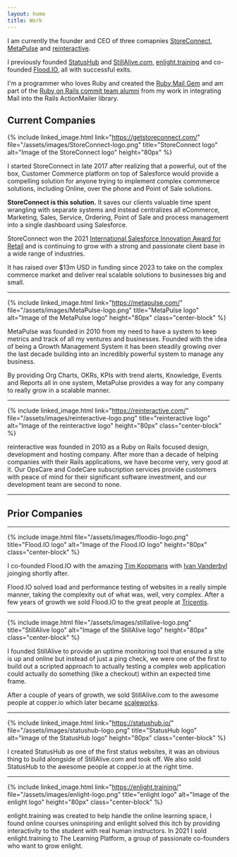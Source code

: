 ```yaml
---
layout: home
title: Work
---
```


I am currently the founder and CEO of three comapnies [StoreConnect](https://getstoreconnect.com/), [MetaPulse](https://metapulse.com/) and [reinteractive](https://reinteractive.com/).

I previously founded [StatusHub](https://statushub.io) and [StillAlive.com](https://stillalive.com), [enlight.training](https://enlight.training) and co-founded [Flood.IO](https://flood.io), all with successful exits.

I'm a programmer who loves Ruby and created the [Ruby Mail Gem](https://rubygems.org/gems/mail) and am part of the [Ruby on Rails commit team alumni](https://github.com/rails) from my work in integrating Mail into the Rails ActionMailer library.


## Current Companies

{% include linked_image.html link="https://getstoreconnect.com/" file="/assets/images/StoreConnect-logo.png" title="StoreConnect logo" alt="Image of the StoreConnect logo" height="80px" %}

I started StoreConnect in late 2017 after realizing that a powerful, out of the box, Customer Commerce platform on top of Salesforce would provide a compelling solution for anyone trying to implement complex commmerce solutions, including Online, over the phone and Point of Sale solutions.

**StoreConnect is this solution.**  It saves our clients valuable time spent wrangling with separate systems and instead centralizes all eCommerce, Marketing, Sales, Service, Ordering, Point of Sale and process management into a single dashboard using Salesforce.

StoreConnect won the 2021 [International Salesforce Innovation Award for Retail](https://getstoreconnect.com/articles/storeconnect-partner-innovation-award) and is continuing to grow with a strong and passionate client base in a wide range of industries.

It has raised over $13m USD in funding since 2023 to take on the complex commerce market and deliver real scalable solutions to businesses big and small.

<hr>

{% include linked_image.html link="https://metapulse.com/" file="/assets/images/MetaPulse-logo.png" title="MetaPulse logo" alt="Image of the MetaPulse logo" height="80px" class="center-block" %}

MetaPulse was founded in 2010 from my need to have a system to keep metrics and track of all my ventures and businesses.  Founded with the idea of being a Growth Management System it has been steadily growing over the last decade building into an incredibly powerful system to manage any business.

By providing Org Charts, OKRs, KPIs with trend alerts, Knowledge, Events and Reports all in one system, MetaPulse provides a way for any company to really grow in a scalable manner.

<hr>

{% include linked_image.html link="https://reinteractive.com/" file="/assets/images/reinteractive-logo.png" title="reinteractive logo" alt="Image of the reinteractive logo" height="80px" class="center-block" %}

reinteractive was founded in 2010 as a Ruby on Rails focused design, development and hosting company. After more than a decade of helping companies with their Rails applications, we have become very, very good at it.  Our OpsCare and CodeCare subscription services provide customers with peace of mind for their significant software investment, and our development team are second to none.

<hr>

## Prior Companies

<hr>

{% include image.html file="/assets/images/floodio-logo.png" title="Flood.IO logo" alt="Image of the Flood.IO logo" height="80px" class="center-block" %}

I co-founded Flood.IO with the amazing [Tim Koopmans](https://timkoopmans.com/) with [Ivan Vanderbyl](https://ivan.dev/) joinging shortly after.

Flood.IO solved load and performance testing of websites in a really simple manner, taking the complexity out of what was, well, very complex. After a few years of growth we sold Flood.IO to the great people at [Tricentis](https://www.tricentis.com/).

<hr>

{% include image.html file="/assets/images/stillalive-logo.png" title="StillAlive logo" alt="Image of the StillAlive logo" height="80px" class="center-block" %}

I founded StillAlive to provide an uptime monitoring tool that ensured a site is up and online but instead of just a ping check, we were one of the first to build out a scripted approach to actually testing a complex web application could actually do something (like a checkout) within an expected time frame.

After a couple of years of growth, we sold StillAlive.com to the awesome people at copper.io which later became [scaleworks](https://www.scaleworks.com/).

<hr>

{% include linked_image.html link="https://statushub.io/" file="/assets/images/statushub-logo.png" title="StatusHub logo" alt="Image of the StatusHub logo" height="80px" class="center-block" %}

I created StatusHub as one of the first status websites, it was an obvious thing to build alongside of StillAlive.com and took off.  We also sold StatusHub to the awesome people at copper.io at the right time.

<hr>

{% include linked_image.html link="https://enlight.training/" file="/assets/images/enlight-logo.png" title="enlight logo" alt="Image of the enlight logo" height="80px" class="center-block" %}

enlight.training was created to help handle the online learning space, I found online courses uninspiring and enlight solved this itch by providing interactivity to the student with real human instructors.  In 2021 I sold enlight.training to The Learning Platform, a group of passionate co-founders who want to grow enlight.
